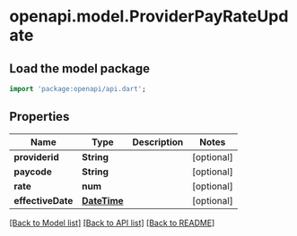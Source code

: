 # openapi.model.ProviderPayRateUpdate

## Load the model package
```dart
import 'package:openapi/api.dart';
```

## Properties
Name | Type | Description | Notes
------------ | ------------- | ------------- | -------------
**providerid** | **String** |  | [optional] 
**paycode** | **String** |  | [optional] 
**rate** | **num** |  | [optional] 
**effectiveDate** | [**DateTime**](DateTime.md) |  | [optional] 

[[Back to Model list]](../README.md#documentation-for-models) [[Back to API list]](../README.md#documentation-for-api-endpoints) [[Back to README]](../README.md)


